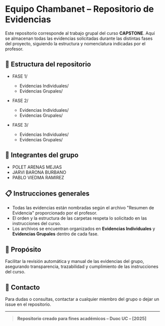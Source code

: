 # Equipo Chambanet – Repositorio de Evidencias

Este repositorio corresponde al trabajo grupal del curso **CAPSTONE**. Aquí se almacenan todas las evidencias solicitadas durante las distintas fases del proyecto, siguiendo la estructura y nomenclatura indicadas por el profesor.

## 🔖 **Estructura del repositorio**

- FASE 1/
    - Evidencias Individuales/
    - Evidencias Grupales/

- FASE 2/
    - Evidencias Individuales/
    - Evidencias Grupales/

- FASE 3/
    - Evidencias Individuales/
    - Evidencias Grupales/

## 👥 **Integrantes del grupo**

- POLET ARENAS MEJIAS
- JARVI BARONA BURBANO
- PABLO VIEDMA RAMIREZ

## 📋 **Instrucciones generales**

- Todas las evidencias están nombradas según el archivo "Resumen de Evidencia" proporcionado por el profesor.
- El orden y la estructura de las carpetas respeta lo solicitado en las instrucciones del curso.
- Los archivos se encuentran organizados en **Evidencias Individuales** y **Evidencias Grupales** dentro de cada fase.

## 📁 **Propósito**

Facilitar la revisión automática y manual de las evidencias del grupo, asegurando transparencia, trazabilidad y cumplimiento de las instrucciones del curso.

## 🚩 **Contacto**

Para dudas o consultas, contactar a cualquier miembro del grupo o dejar un issue en el repositorio.

---

> **Repositorio creado para fines académicos – Duoc UC – [2025]**

